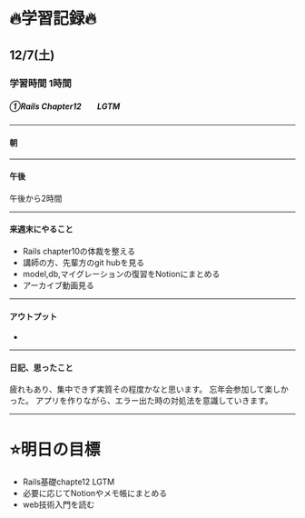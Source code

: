 # 🔥学習記録🔥
## 12/7(土)
### 学習時間 1時間
##### ①Rails Chapter12　　LGTM

***
#### 朝


***
#### 午後
午後から2時間

***
#### 来週末にやること
- Rails chapter10の体裁を整える
- 講師の方、先輩方のgit hubを見る
- model,db,マイグレーションの復習をNotionにまとめる
- アーカイブ動画見る

***
#### アウトプット
-


***
#### 日記、思ったこと
疲れもあり、集中できず実質その程度かなと思います。
忘年会参加して楽しかった。
アプリを作りながら、エラー出た時の対処法を意識していきます。


***
# ⭐️明日の目標
- Rails基礎chapte12 LGTM
- 必要に応じてNotionやメモ帳にまとめる
- web技術入門を読む
